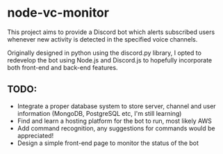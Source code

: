 # node-vc-monitor

This project aims to provide a Discord bot which alerts subscribed users whenever new activity is detected in the specified voice channels.

Originally designed in python using the discord.py library, I opted to redevelop the bot using Node.js and Discord.js to hopefully incorporate both front-end and back-end features.

## TODO:
- Integrate a proper database system to store server, channel and user information (MongoDB, PostgreSQL etc, I'm still learning)
- Find and learn a hosting platform for the bot to run, most likely AWS
- Add command recognition, any suggestions for commands would be appreciated!
- Design a simple front-end page to monitor the status of the bot
